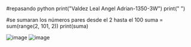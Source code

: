 #repasando python
print("Valdez Leal Angel Adrian-1350-3W")
print(" ")

#se sumaran los números pares desde el 2 hasta el 100
suma = sum(range(2, 101, 2))
print(suma)

![image](https://github.com/user-attachments/assets/f0071cfa-90d3-4a1d-a6c6-535ef710cce9)
![image](https://github.com/user-attachments/assets/c2a7c78a-f8d1-448d-9b44-a589e7dfbbda)
